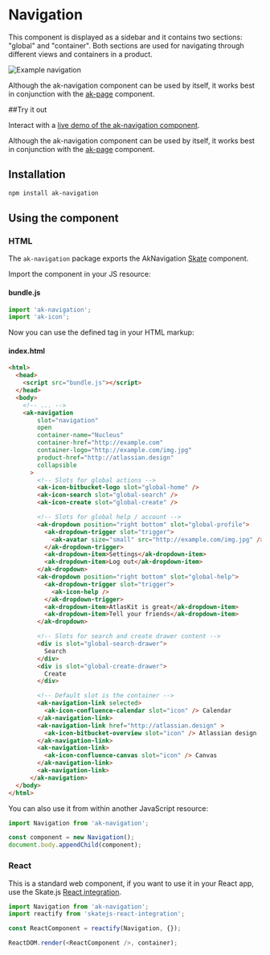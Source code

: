 # Navigation

This component is displayed as a sidebar and it contains two sections: "global" and "container". Both sections are used for navigating through different views and containers in a product.

![Example navigation](https://bytebucket.org/atlassian/atlaskit/raw/@BITBUCKET_COMMIT@/packages/ak-navigation/docs/navigation.gif)

Although the ak-navigation component can be used by itself, it works best in conjunction with the [ak-page](https://www.npmjs.com/package/ak-page) component.


##Try it out

Interact with a [live demo of the ak-navigation component](https://aui-cdn.atlassian.com/atlaskit/stories/akutil-navigation/@VERSION@/).

Although the ak-navigation component can be used by itself, it works best in conjunction with the [ak-page](https://www.npmjs.com/package/ak-page) component.

## Installation

```sh
npm install ak-navigation
```

## Using the component

### HTML

The `ak-navigation` package exports the AkNavigation [Skate](https://github.com/skatejs/skatejs) component.

Import the component in your JS resource:

#### bundle.js

```js
import 'ak-navigation';
import 'ak-icon';
```

Now you can use the defined tag in your HTML markup:

#### index.html

```html
<html>
  <head>
    <script src="bundle.js"></script>
  </head>
  <body>
    <!-- ... -->
    <ak-navigation
        slot="navigation"
        open
        container-name="Nucleus"
        container-href="http://example.com"
        container-logo="http://example.com/img.jpg"
        product-href="http://atlassian.design"
        collapsible
      >
        <!-- Slots for global actions -->
        <ak-icon-bitbucket-logo slot="global-home" />
        <ak-icon-search slot="global-search" />
        <ak-icon-create slot="global-create" />

        <!-- Slots for global help / account -->
        <ak-dropdown position="right bottom" slot="global-profile">
          <ak-dropdown-trigger slot="trigger">
            <ak-avatar size="small" src="http://example.com/img.jpg" />
          </ak-dropdown-trigger>
          <ak-dropdown-item>Settings</ak-dropdown-item>
          <ak-dropdown-item>Log out</ak-dropdown-item>
        </ak-dropdown>
        <ak-dropdown position="right bottom" slot="global-help">
          <ak-dropdown-trigger slot="trigger">
            <ak-icon-help />
          </ak-dropdown-trigger>
          <ak-dropdown-item>AtlasKit is great</ak-dropdown-item>
          <ak-dropdown-item>Tell your friends</ak-dropdown-item>
        </ak-dropdown>

        <!-- Slots for search and create drawer content -->
        <div is slot="global-search-drawer">
          Search
        </div>
        <div is slot="global-create-drawer">
          Create
        </div>

        <!-- Default slot is the container -->
        <ak-navigation-link selected>
          <ak-icon-confluence-calendar slot="icon" /> Calendar
        </ak-navigation-link>
        <ak-navigation-link href="http://atlassian.design" >
          <ak-icon-bitbucket-overview slot="icon" /> Atlassian design
        </ak-navigation-link>
        <ak-navigation-link>
          <ak-icon-confluence-canvas slot="icon" /> Canvas
        </ak-navigation-link>
        <ak-navigation-link>
      </ak-navigation>
  </body>
</html>
```

You can also use it from within another JavaScript resource:

```js
import Navigation from 'ak-navigation';

const component = new Navigation();
document.body.appendChild(component);
```

### React

This is a standard web component, if you want to use it in your React app, use the Skate.js [React integration](https://github.com/webcomponents/react-integration).

```js
import Navigation from 'ak-navigation';
import reactify from 'skatejs-react-integration';

const ReactComponent = reactify(Navigation, {});

ReactDOM.render(<ReactComponent />, container);
```

